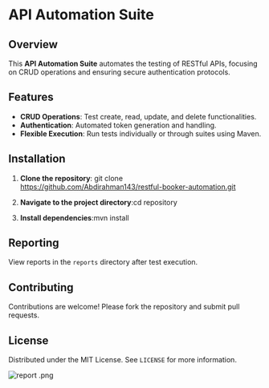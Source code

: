 # API Automation Suite

## Overview
This **API Automation Suite** automates the testing of RESTful APIs, focusing on CRUD operations and ensuring secure authentication protocols.

## Features
- **CRUD Operations**: Test create, read, update, and delete functionalities.
- **Authentication**: Automated token generation and handling.
- **Flexible Execution**: Run tests individually or through suites using Maven.

## Installation
1. **Clone the repository**:
git clone https://github.com/Abdirahman143/restful-booker-automation.git

2. **Navigate to the project directory**:cd repository
3. **Install dependencies**:mvn install

## Reporting
View reports in the `reports` directory after test execution.

## Contributing
Contributions are welcome! Please fork the repository and submit pull requests.

## License
Distributed under the MIT License. See `LICENSE` for more information.



![report .png](..%2F..%2F..%2F..%2FOneDrive%2FPictures%2FScreenshots%2Freport%20.png)